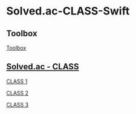 # Solved.ac-CLASS-Swift

## Toolbox

[Toolbox](https://www.notion.so/Toolbox-17373fb4cef080ebad6ecbdd4dce8629?pvs=21)

## [Solved.ac - CLASS](https://solved.ac/class)

[CLASS 1](https://www.notion.so/CLASS-1-16b73fb4cef0801ca4d9cd4721d0b6f4?pvs=21)

[CLASS 2](https://www.notion.so/16d73fb4cef080a6a257e62da44b20a5?pvs=21)

[CLASS 3](https://www.notion.so/CLASS-3-17373fb4cef08057b289e46b65ee2da6?pvs=21)

